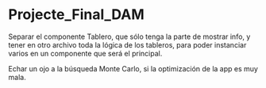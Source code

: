 # Projecte_Final_DAM

Separar el componente Tablero, que sólo tenga la parte de mostrar info, y
tener en otro archivo toda la lógica de los tableros, para poder instanciar 
varios en un componente que será el principal.


Echar un ojo a la búsqueda Monte Carlo, si la optimización de la app es muy mala.